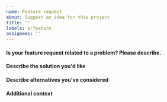 ```yaml
---
name: Feature request
about: Suggest an idea for this project
title: ''
labels: a:feature
assignees: ''
---
```


<!--
Requesting support for a new/missing API endpoint?
----------------------------------------------------
Please use the appropriate template instead.

Requesting a general feature?
-----------------------------
This is the right place! Please fill in the information as requested below, but
keep in mind that this is only a template and feel free to adapt it where
necessary. :)
-->

#### Is your feature request related to a problem? Please describe.
<!-- A clear and concise description of what the problem is. Ex. I'm always frustrated when [...] -->

#### Describe the solution you'd like
<!-- A clear and concise description of what you want to happen. -->

#### Describe alternatives you've considered
<!-- A clear and concise description of any alternative solutions or features you've considered. -->

#### Additional context
<!-- Add any other context or screenshots about the feature request here. -->